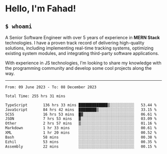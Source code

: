 <h1>Hello, I'm Fahad!</h1>

<h2><code>$ whoami</code></h2>

A Senior Software Engineer with over 5 years of experience in **MERN Stack** technologies. I have a proven track record of delivering high-quality solutions, including implementing real-time tracking systems, optimizing existing system modules, and integrating third-party software applications.

With experience in JS technologies, I'm looking to share my knowledge with the programming community and develop some cool projects along the way.

---

<!--START_SECTION:waka-->

```txt
From: 09 June 2023 - To: 08 December 2023

Total Time: 255 hrs 31 mins

TypeScript       136 hrs 33 mins █████████████▒░░░░░░░░░░░   53.44 %
JavaScript       84 hrs 42 mins  ████████▒░░░░░░░░░░░░░░░░   33.15 %
SCSS             16 hrs 53 mins  █▓░░░░░░░░░░░░░░░░░░░░░░░   06.61 %
JSON             7 hrs 53 mins   ▓░░░░░░░░░░░░░░░░░░░░░░░░   03.09 %
Other            2 hrs 57 mins   ▒░░░░░░░░░░░░░░░░░░░░░░░░   01.16 %
Markdown         1 hr 33 mins    ░░░░░░░░░░░░░░░░░░░░░░░░░   00.61 %
XML              1 hr 20 mins    ░░░░░░░░░░░░░░░░░░░░░░░░░   00.52 %
Bash             58 mins         ░░░░░░░░░░░░░░░░░░░░░░░░░   00.38 %
Ezhil            53 mins         ░░░░░░░░░░░░░░░░░░░░░░░░░   00.35 %
Assembly         22 mins         ░░░░░░░░░░░░░░░░░░░░░░░░░   00.15 %
```

<!--END_SECTION:waka-->

<!--
**heyFahad/heyFahad** is a ✨ _special_ ✨ repository because its `README.md` (this file) appears on your GitHub profile.

Here are some ideas to get you started:

- 🔭 I’m currently working on ...
- 🌱 I’m currently learning ...
- 👯 I’m looking to collaborate on ...
- 🤔 I’m looking for help with ...
- 💬 Ask me about ...
- 📫 How to reach me: ...
- 😄 Pronouns: ...
- ⚡ Fun fact: ...
-->
